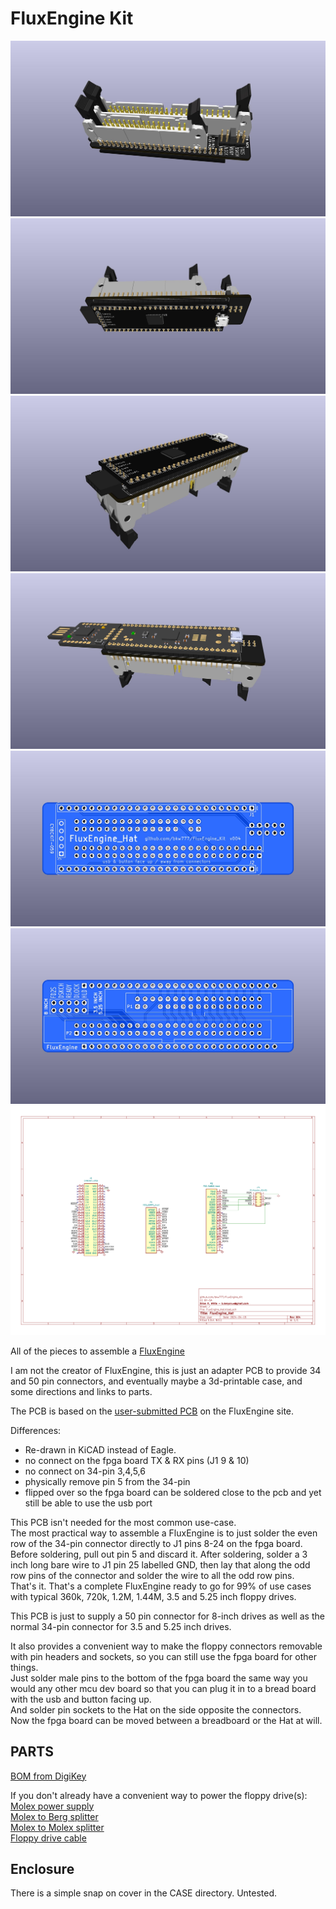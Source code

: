 # FluxEngine Kit

![](PCB/out/FluxEngine_Hat.jpg)
![](PCB/out/FluxEngine_Hat_2.jpg)
![](PCB/out/FluxEngine_Hat_3.jpg)
![](PCB/out/FluxEngine_Hat_4.jpg)
![](PCB/out/FluxEngine_Hat.top.jpg)
![](PCB/out/FluxEngine_Hat.bottom.jpg)
![](PCB/out/FluxEngine_Hat.svg)

All of the pieces to assemble a [FluxEngine](http://cowlark.com/fluxengine/)

I am not the creator of FluxEngine, this is just an adapter PCB to provide 34 and 50 pin connectors, and eventually maybe a 3d-printable case, and some directions and links to parts.

The PCB is based on the [user-submitted PCB](http://cowlark.com/fluxengine/doc/building.html#if-you-want-to-use-a-pcb) on the FluxEngine site.

Differences:  
* Re-drawn in KiCAD instead of Eagle.
* no connect on the fpga board TX & RX pins (J1 9 & 10)
* no connect on 34-pin 3,4,5,6
* physically remove pin 5 from the 34-pin 
* flipped over so the fpga board can be soldered close to the pcb and yet still be able to use the usb port


This PCB isn't needed for the most common use-case.  
The most practical way to assemble a FluxEngine is to just solder the even row of the 34-pin connector directly to J1 pins 8-24 on the fpga board.  
Before soldering, pull out pin 5 and discard it. After soldering, solder a 3 inch long bare wire to J1 pin 25 labelled GND, then lay that along the odd row pins of the connector and solder the wire to all the odd row pins.  
That's it. That's a complete FluxEngine ready to go for 99% of use cases with typical 360k, 720k, 1.2M, 1.44M, 3.5 and 5.25 inch floppy drives.

This PCB is just to supply a 50 pin connector for 8-inch drives as well as the normal 34-pin connector for 3.5 and 5.25 inch drives.

It also provides a convenient way to make the floppy connectors removable with pin headers and sockets, so you can still use the fpga board for other things.  
Just solder male pins to the bottom of the fpga board the same way you would any other mcu dev board so that you can plug it in to a bread board with the usb and button facing up.  
And solder pin sockets to the Hat on the side opposite the  connectors.  
Now the fpga board can be moved between a breadboard or the Hat at will.  

## PARTS
[BOM from DigiKey](https://www.digikey.com/short/r214w4b0)  

If you don't already have a convenient way to power the floppy drive(s):  
[Molex power supply](https://amazon.com/dp/B000MGG6SC)  
[Molex to Berg splitter](https://amazon.com/dp/B0002J1KW6)  
[Molex to Molex splitter](https://amazon.com/dp/B00007JO36)  
[Floppy drive cable](https://amazon.com/dp/B07KDJTMGP)  

## Enclosure

There is a simple snap on cover in the CASE directory. Untested.
